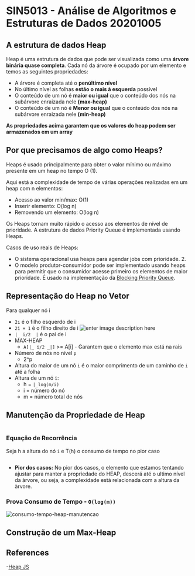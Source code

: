 # SIN5013 - Análise de Algoritmos e Estruturas de Dados 20201005

## A estrutura de dados Heap
Heap é uma estrutura de dados que pode ser visualizada como uma **árvore binária quase completa**. Cada nó da árvore é ocupado por um elemento e temos as seguintes propriedades:

- A árvore é completa até o **penúltimo nível**
- No último nível as folhas **estão o mais à esquerda** possível
- O conteúdo de um nó é **maior ou igual** que o conteúdo dos nós na subárvore enraizada nele **(max-heap)**
- O conteúdo de um nó é **Menor ou igual** que o conteúdo dos nós na subárvore enraizada nele **(min-heap)**

**As propriedades acima garantem que os valores do heap podem ser armazenados em um array**

## Por que precisamos de algo como Heaps?
Heaps é usado principalmente para obter o valor mínimo ou máximo presente em um heap no tempo O (1).

Aqui está a complexidade de tempo de várias operações realizadas em um heap com n elementos:
- Acesso ao valor min/max: O(1)
- Inserir elemento: O(log n)
- Removendo um elemento: O(log n)

Os Heaps tornam muito rápido o acesso aos elementos de nível de prioridade. A estrutura de dados Priority Queue é implementada usando Heaps.

Casos de uso reais de Heaps:
- O sistema operacional usa heaps para agendar jobs com prioridade. 2. 
- O modelo produtor-consumidor pode ser implementado usando heaps para permitir que o consumidor acesse primeiro os elementos de maior prioridade. É usado na implementação da [Blocking Priority Queue](https://www.geeksforgeeks.org/priorityblockingqueue-class-in-java/).

## Representação do Heap no Vetor
Para qualquer nó i 
- `2i` é o filho esquerdo de i
- `2i + 1` é o filho direito de i
	![enter image description here](heap-no-array-exemplo.png)
- `|_ i/2 _|` é o pai de i
- MAX-HEAP
	- `A[|_ i/2 _|]` >= A[i] - Garantem que o elemento max está na rais
- Número de nós no nível `p`
	- 2^p
- Altura do maior de um nó `i` é o maior comprimento de um caminho de `i` até a folha 
- Altura de um nó `i`: 
	- h = `|_log(m/i)`
	- i = número do nó
	- m = número total de nós

## Manutenção da Propriedade de Heap
```
```

### Equação de Recorrência
Seja h a altura do nó `i` e T(h) o consumo de tempo no pior caso 
```
```

- **Pior dos casos:** No pior dos casos, o elemento que estamos tentando ajustar para manter a propriedade do HEAP, descerá até o ultimo nível da àrvore, ou seja, a complexidade está relacionada com a altura da àrvore.

### Prova Consumo de Tempo - `O(log(m))`
![consumo-tempo-heap-manutencao](consumo-tempo-heap-manutencao.png)

## Construção de um Max-Heap

## References
-[Heap JS](https://blog.bitsrc.io/implementing-heaps-in-javascript-c3fbf1cb2e65)
